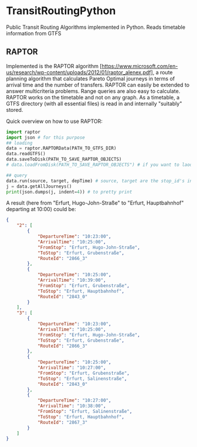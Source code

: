 # TransitRoutingPython
Public Transit Routing Algorithms implemented in Python. Reads timetable information from GTFS

## RAPTOR

Implemented is the RAPTOR algorithm [https://www.microsoft.com/en-us/research/wp-content/uploads/2012/01/raptor_alenex.pdf], a route planning algorithm that calculates Pareto Optimal journeys in terms of arrival time and the number of transfers. RAPTOR can easily be extended to answer multicriteria problems. Range queries are also easy to calculate. RAPTOR works on the timetable and not on any graph. As a timetable, a GTFS directory (with all essential files) is read in and internally "suitably" stored.

Quick overview on how to use RAPTOR:

```Python
import raptor
import json # for this purpose
## loading
data = raptor.RAPTORData(PATH_TO_GTFS_DIR)
data.readGTFS()
data.saveToDisk(PATH_TO_SAVE_RAPTOR_OBJECTS)
# data.loadFromDisk(PATH_TO_SAVE_RAPTOR_OBJECTS") # if you want to laod the previously computed timetable information

## query
data.run(source, target, depTime) # source, target are the stop_id's inside the GTFS/stops.txt file, depTime in seconds
j = data.getAllJourneys()
print(json.dumps(j, indent=4)) # to pretty print
```
A result (here from "Erfurt, Hugo-John-Straße" to "Erfurt, Hauptbahnhof" departing at 10:00) could be:

```JSON
{
    "2": [
        {
            "DepartureTime": "10:23:00",
            "ArrivalTime": "10:25:00",
            "FromStop": "Erfurt, Hugo-John-Straße",
            "ToStop": "Erfurt, Grubenstraße",
            "RouteId": "2866_3"
        },
        {
            "DepartureTime": "10:25:00",
            "ArrivalTime": "10:39:00",
            "FromStop": "Erfurt, Grubenstraße",
            "ToStop": "Erfurt, Hauptbahnhof",
            "RouteId": "2843_0"
        }
    ],
    "3": [
        {
            "DepartureTime": "10:23:00",
            "ArrivalTime": "10:25:00",
            "FromStop": "Erfurt, Hugo-John-Straße",
            "ToStop": "Erfurt, Grubenstraße",
            "RouteId": "2866_3"
        },
        {
            "DepartureTime": "10:25:00",
            "ArrivalTime": "10:27:00",
            "FromStop": "Erfurt, Grubenstraße",
            "ToStop": "Erfurt, Salinenstraße",
            "RouteId": "2843_0"
        },
        {
            "DepartureTime": "10:27:00",
            "ArrivalTime": "10:38:00",
            "FromStop": "Erfurt, Salinenstraße",
            "ToStop": "Erfurt, Hauptbahnhof",
            "RouteId": "2867_3"
        }
    ]
}

```
